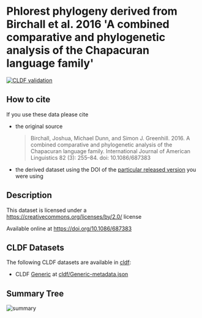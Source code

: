 # Phlorest phylogeny derived from Birchall et al. 2016 'A combined comparative and phylogenetic analysis of the Chapacuran language family'

[![CLDF validation](https://github.com/phlorest/birchall_et_al2016/workflows/CLDF-validation/badge.svg)](https://github.com/phlorest/birchall_et_al2016/actions?query=workflow%3ACLDF-validation)

## How to cite

If you use these data please cite
- the original source
  > Birchall, Joshua, Michael Dunn, and Simon J. Greenhill. 2016. A combined comparative and phylogenetic analysis of the Chapacuran language family. International Journal of American Linguistics 82 (3): 255–84. doi: 10.1086/687383
- the derived dataset using the DOI of the [particular released version](../../releases/) you were using

## Description


This dataset is licensed under a https://creativecommons.org/licenses/by/2.0/ license

Available online at https://doi.org/10.1086/687383


## CLDF Datasets

The following CLDF datasets are available in [cldf](cldf):

- CLDF [Generic](https://github.com/cldf/cldf/tree/master/modules/Generic) at [cldf/Generic-metadata.json](cldf/Generic-metadata.json)

## Summary Tree

![summary](./summary_tree.svg)